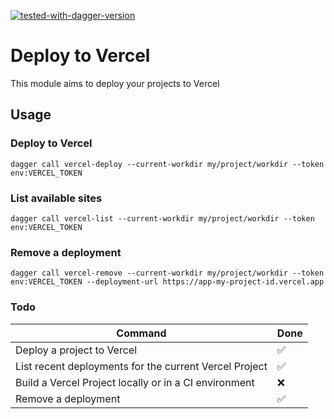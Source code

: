 [![tested-with-dagger-version](https://img.shields.io/badge/Tested%20with%20dagger-0.11.0-success?style=for-the-badge)](https://github.com/dagger/dagger/releases/tag/v0.11.0)

# Deploy to Vercel

This module aims to deploy your projects to Vercel

## Usage

### Deploy to Vercel

```shell
dagger call vercel-deploy --current-workdir my/project/workdir --token env:VERCEL_TOKEN
```

### List available sites

```shell
dagger call vercel-list --current-workdir my/project/workdir --token env:VERCEL_TOKEN
```

### Remove a deployment

```shell
dagger call vercel-remove --current-workdir my/project/workdir --token env:VERCEL_TOKEN --deployment-url https://app-my-project-id.vercel.app

```

### Todo
| Command                | Done |
|------------------------|------|
| Deploy a project to Vercel  | ✅    |
| List recent deployments for the current Vercel Project | ✅    |
| Build a Vercel Project locally or in a CI environment       | ❌    |
| Remove a deployment       | ✅    |
